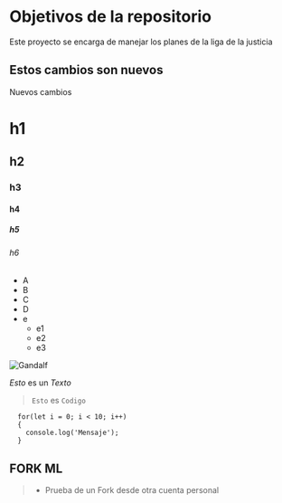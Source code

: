 # Objetivos de la repositorio

Este proyecto se encarga de manejar los planes de la liga de la justicia

## Estos cambios son nuevos

Nuevos cambios

# h1

## h2

### h3

#### h4

##### h5

###### h6

- A
- B
- C
- D
- e
  - e1
  - e2
  - e3

![Gandalf](https://encrypted-tbn0.gstatic.com/images?q=tbn:ANd9GcSHimFTMB-QnTnzK52Pin3TdyZhhkIcZsRmIw&usqp=CAU)

_Esto_ es un _Texto_

> `Esto` es `Codigo`

```
  for(let i = 0; i < 10; i++)
  {
    console.log('Mensaje');
  }
```

## FORK ML

> - Prueba de un Fork desde otra cuenta personal
